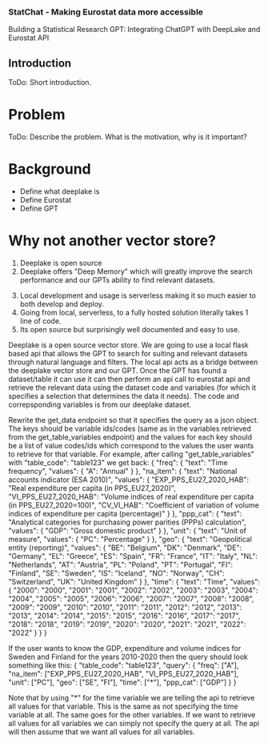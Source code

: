 ### StatChat - Making Eurostat data more accessible


Building a Statistical Research GPT: Integrating ChatGPT with DeepLake and Eurostat API


## Introduction
ToDo: Short introduction.
# Problem
ToDo: Describe the problem. What is the motivation, why is it important?
# Background
- Define what deeplake is
- Define Eurostat
- Define GPT
# Why not another vector store?
1. Deeplake is open source
2. Deeplake offers "Deep Memory" which will greatly improve the search performance and our GPTs ability to find relevant datasets.
<!-- - Define Deep Memory -->
<!-- Personal reasons: -->
3. Local development and usage is serverless making it so much easier to both develop and deploy.
4. Going from local, serverless, to a fully hosted solution literally takes 1 line of code.
5. Its open source but surprisingly well documented and easy to use.






Deeplake is a open source vector store. We are going to use a local flask based api that allows the GPT to search for suiting and relevant datasets through natural language and filters. The local api acts as a bridge between the deeplake vector store and our GPT. Once the GPT has found a dataset/table it can use it can then perform an api call to eurostat api and retrieve the relevant data using the dataset code and variables (for which it specifies a selection that determines the data it needs). The code and correpsponding variables is from our deeplake dataset.




Rewrite the get_data endpoint so that it specifies the query as a json object. The keys should be variable ids/codes (same as in the variables retrieved from the get_table_variables endpoint) and the values for each key should be a list of value codes/ids which correspond to the values the user wants to retrieve for that variable.
For example, after calling "get_table_variables" with "table_code": "table123" we get back:
{
    "freq": {
        "text": "Time frequency",
        "values": {
            "A": "Annual"
        }
    },
    "na_item": {
        "text": "National accounts indicator (ESA 2010)",
        "values": {
            "EXP_PPS_EU27_2020_HAB": "Real expenditure per capita (in PPS_EU27_2020)",
            "VI_PPS_EU27_2020_HAB": "Volume indices of real expenditure per capita (in PPS_EU27_2020=100)",
            "CV_VI_HAB": "Coefficient of variation of volume indices of expenditure per capita (percentage)"
        }
    },
    "ppp_cat": {
        "text": "Analytical categories for purchasing power parities (PPPs) calculation",
        "values": {
            "GDP": "Gross domestic product"
        }
    },
    "unit": {
        "text": "Unit of measure",
        "values": {
            "PC": "Percentage"
        }
    },
    "geo": {
        "text": "Geopolitical entity (reporting)",
        "values": {
            "BE": "Belgium",
            "DK": "Denmark",
            "DE": "Germany",
            "EL": "Greece",
            "ES": "Spain",
            "FR": "France",
            "IT": "Italy",
            "NL": "Netherlands",
            "AT": "Austria",
            "PL": "Poland",
            "PT": "Portugal",
            "FI": "Finland",
            "SE": "Sweden",
            "IS": "Iceland",
            "NO": "Norway",
            "CH": "Switzerland",
            "UK": "United Kingdom"
        }
    },
    "time": {
        "text": "Time",
        "values": {
            "2000": "2000",
            "2001": "2001",
            "2002": "2002",
            "2003": "2003",
            "2004": "2004",
            "2005": "2005",
            "2006": "2006",
            "2007": "2007",
            "2008": "2008",
            "2009": "2009",
            "2010": "2010",
            "2011": "2011",
            "2012": "2012",
            "2013": "2013",
            "2014": "2014",
            "2015": "2015",
            "2016": "2016",
            "2017": "2017",
            "2018": "2018",
            "2019": "2019",
            "2020": "2020",
            "2021": "2021",
            "2022": "2022"
        }
    }
}

If the user wants to know the GDP, expenditure and volume indices for Sweden and Finland for the years 2010-2020 then the query should look something like this:
{
    "table_code": "table123",
    "query": {
        "freq": ["A"],
        "na_item": ["EXP_PPS_EU27_2020_HAB", "VI_PPS_EU27_2020_HAB"],
        "unit": ["PC"],
        "geo": ["SE", "FI"],
        "time": ["*"],
        "ppp_cat": ["GDP"]
    }
}

Note that by using "*" for the time variable we are telling the api to retrieve all values for that variable. This is the same as not specifying the time variable at all. The same goes for the other variables. If we want to retrieve all values for all variables we can simply not specify the query at all. The api will then assume that we want all values for all variables.
